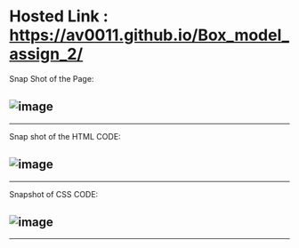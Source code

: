 # Hosted Link : https://av0011.github.io/Box_model_assign_2/

Snap Shot of the Page: 

![image](https://github.com/Av0011/Box_model_assign_2/assets/126654288/a8d34910-a669-4305-9f2d-62299c4f5971)
-------
-------

Snap shot of the HTML CODE: 

![image](https://github.com/Av0011/Box_model_assign_2/assets/126654288/c5ad584f-5ff0-47cf-ad50-7562def93b48)
-------
-------

Snapshot of CSS CODE: 

![image](https://github.com/Av0011/Box_model_assign_2/assets/126654288/73de26fa-e520-4c8b-a50c-19355868bf4f)
------
------

